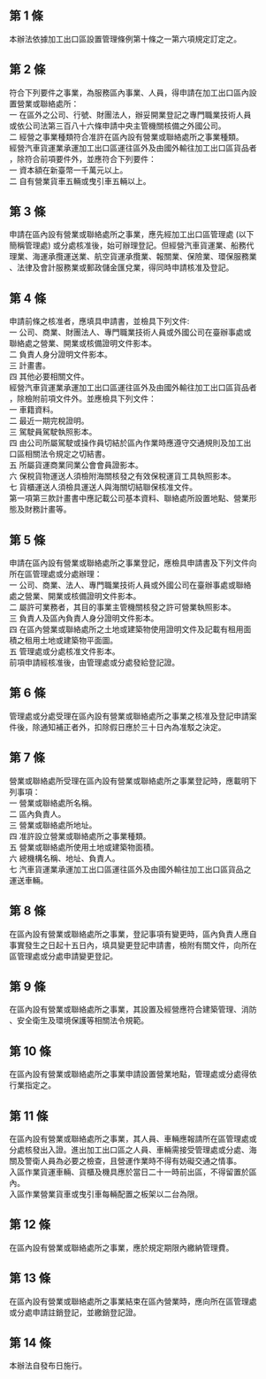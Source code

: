 第 1 條
-------
本辦法依據加工出口區設置管理條例第十條之一第六項規定訂定之。

第 2 條
-------
符合下列要件之事業，為服務區內事業、人員，得申請在加工出口區內設  
置營業或聯絡處所：  
一  在區外之公司、行號、財團法人，辦妥開業登記之專門職業技術人員  
    或依公司法第三百八十六條申請中央主管機關核備之外國公司。  
二  經營之事業種類符合准許在區內設有營業或聯絡處所之事業種類。  
經營汽車貨運業承運加工出口區運往區外及由國外輸往加工出口區貨品者  
，除符合前項要件外，並應符合下列要件：  
一  資本額在新臺幣一千萬元以上。  
二  自有營業貨車五輛或曳引車五輛以上。

第 3 條
-------
申請在區內設有營業或聯絡處所之事業，應先經加工出口區管理處 (以下  
簡稱管理處) 或分處核准後，始可辦理登記。但經營汽車貨運業、船務代  
理業、海運承攬運送業、航空貨運承攬業、報關業、保險業、環保服務業  
、法律及會計服務業或郵政儲金匯兌業，得同時申請核准及登記。

第 4 條
-------
申請前條之核准者，應填具申請書，並檢具下列文件:  
一  公司、商業、財團法人、專門職業技術人員或外國公司在臺辦事處或  
    聯絡處之營業、開業或核備證明文件影本。  
二  負責人身分證明文件影本。  
三  計畫書。  
四  其他必要相關文件。  
經營汽車貨運業承運加工出口區運往區外及由國外輸往加工出口區貨品者  
，除檢附前項文件外。並應檢具下列文件：  
一  車籍資料。  
二  最近一期完稅證明。  
三  駕駛員駕駛執照影本。  
四  由公司所屬駕駛或操作員切結於區內作業時應遵守交通規則及加工出  
    口區相關法令規定之切結書。  
五  所屬貨運商業同業公會會員證影本。  
六  保稅貨物運送人須檢附海關核發之有效保稅運貨工具執照影本。  
七  貨櫃運送人須檢具運送人與海關切結聯保核准文件。  
第一項第三款計畫書中應記載公司基本資料、聯絡處所設置地點、營業形  
態及財務計畫等。

第 5 條
-------
申請在區內設有營業或聯絡處所之事業登記，應檢具申請書及下列文件向  
所在區管理處或分處辦理：  
一  公司、商業、法人、專門職業技術人員或外國公司在臺辦事處或聯絡  
    處之營業、開業或核備證明文件影本。  
二  屬許可業務者，其目的事業主管機關核發之許可營業執照影本。  
三  負責人及區內負責人身分證明文件影本。  
四  在區內營業或聯絡處所之土地或建築物使用證明文件及記載有租用面  
    積之租用土地或建築物平面圖。  
五  管理處或分處核准文件影本。  
前項申請經核准後，由管理處或分處發給登記證。

第 6 條
-------
管理處或分處受理在區內設有營業或聯絡處所之事業之核准及登記申請案  
件後，除通知補正者外，扣除假日應於三十日內為准駁之決定。

第 7 條
-------
營業或聯絡處所受理在區內設有營業或聯絡處所之事業登記時，應載明下  
列事項：  
一  營業或聯絡處所名稱。  
二  區內負責人。  
三  營業或聯絡處所地址。  
四  准許設立營業或聯絡處所之事業種類。  
五  營業或聯絡處所使用土地或建築物面積。  
六  總機構名稱、地址、負責人。  
七  汽車貨運業承運加工出口區運往區外及由國外輸往加工出口區貨品之  
    運送車輛。

第 8 條
-------
在區內設有營業或聯絡處所之事業，登記事項有變更時，區內負責人應自  
事實發生之日起十五日內，填具變更登記申請書，檢附有關文件，向所在  
區管理處或分處申請變更登記。

第 9 條
-------
在區內設有營業或聯絡處所之事業，其設置及經營應符合建築管理、消防  
、安全衛生及環境保護等相關法令規範。

第 10 條
--------
在區內設有營業或聯絡處所之事業申請設置營業地點，管理處或分處得依  
行業指定之。

第 11 條
--------
在區內設有營業或聯絡處所之事業，其人員、車輛應報請所在區管理處或  
分處核發出入證。進出加工出口區之人員、車輛需接受管理處或分處、海  
關及警衛人員為必要之檢查，且營運作業時不得有妨礙交通之情事。  
入區作業貨運車輛、貨櫃及機具應於當日二十一時前出區，不得留置於區  
內。  
入區作業營業貨車或曳引車每輛配置之板架以二台為限。

第 12 條
--------
在區內設有營業或聯絡處所之事業，應於規定期限內繳納管理費。

第 13 條
--------
在區內設有營業或聯絡處所之事業結束在區內營業時，應向所在區管理處  
或分處申請註銷登記，並繳銷登記證。

第 14 條
--------
本辦法自發布日施行。

